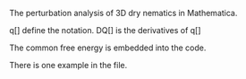 The perturbation analysis of 3D dry nematics in Mathematica.

q[] define the notation.
DQ[] is the derivatives of q[]

The common free energy is embedded into the code.

There is one example in the file.

